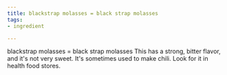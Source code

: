 ```yaml
---
title: blackstrap molasses = black strap molasses
tags:
- ingredient

---
```

blackstrap molasses = black strap molasses This has a strong, bitter flavor, and it's not very sweet. It's sometimes used to make chili. Look for it in health food stores.
